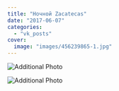 ```yaml
---
title: "Ночной Zacatecas"
date: "2017-06-07"
categories: 
  - "vk_posts"
cover:
  image: "images/456239865-1.jpg"
---
```


![Additional Photo](https://vodpop.ru/wp-content/uploads/2023/07/456239866-1.jpg)

![Additional Photo](https://vodpop.ru/wp-content/uploads/2023/07/456239867-1.jpg)
